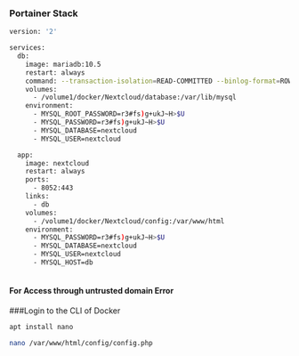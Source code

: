 ### Portainer Stack

```sh
version: '2'

services:
  db:
    image: mariadb:10.5
    restart: always
    command: --transaction-isolation=READ-COMMITTED --binlog-format=ROW
    volumes:
      - /volume1/docker/Nextcloud/database:/var/lib/mysql
    environment:
      - MYSQL_ROOT_PASSWORD=r3#fs)g+ukJ~H>$U
      - MYSQL_PASSWORD=r3#fs)g+ukJ~H>$U
      - MYSQL_DATABASE=nextcloud
      - MYSQL_USER=nextcloud

  app:
    image: nextcloud
    restart: always
    ports:
      - 8052:443
    links:
      - db
    volumes:
      - /volume1/docker/Nextcloud/config:/var/www/html
    environment:
      - MYSQL_PASSWORD=r3#fs)g+ukJ~H>$U
      - MYSQL_DATABASE=nextcloud
      - MYSQL_USER=nextcloud
      - MYSQL_HOST=db
   
```   


#### For Access through untrusted domain Error

###Login to the CLI of Docker
```sh
apt install nano 
```
```sh
nano /var/www/html/config/config.php
```
